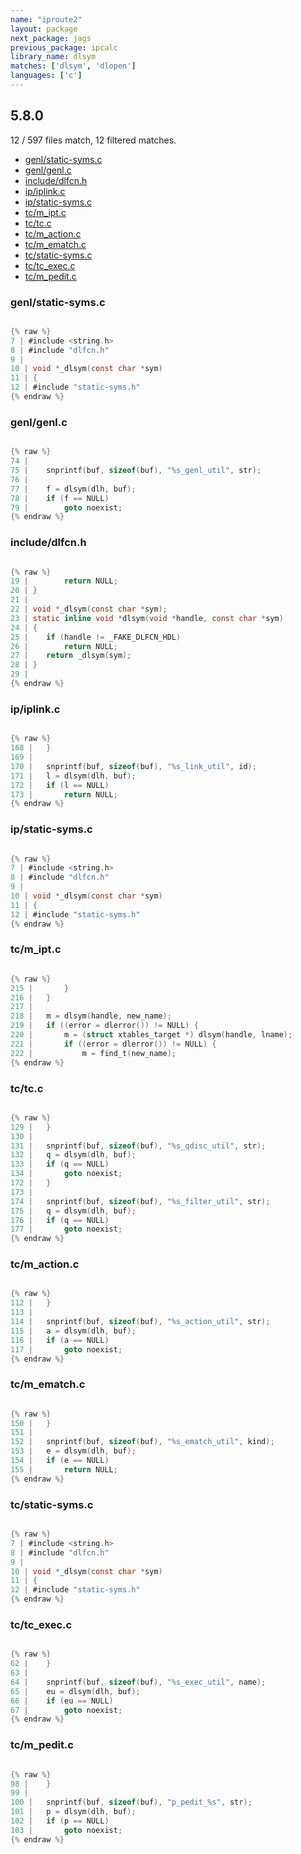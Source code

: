 ```yaml
---
name: "iproute2"
layout: package
next_package: jags
previous_package: ipcalc
library_name: dlsym
matches: ['dlsym', 'dlopen']
languages: ['c']
---
```

## 5.8.0
12 / 597 files match, 12 filtered matches.

 - [genl/static-syms.c](#genlstatic-symsc)
 - [genl/genl.c](#genlgenlc)
 - [include/dlfcn.h](#includedlfcnh)
 - [ip/iplink.c](#ipiplinkc)
 - [ip/static-syms.c](#ipstatic-symsc)
 - [tc/m_ipt.c](#tcm_iptc)
 - [tc/tc.c](#tctcc)
 - [tc/m_action.c](#tcm_actionc)
 - [tc/m_ematch.c](#tcm_ematchc)
 - [tc/static-syms.c](#tcstatic-symsc)
 - [tc/tc_exec.c](#tctc_execc)
 - [tc/m_pedit.c](#tcm_peditc)

### genl/static-syms.c

```c

{% raw %}
7 | #include <string.h>
8 | #include "dlfcn.h"
9 | 
10 | void *_dlsym(const char *sym)
11 | {
12 | #include "static-syms.h"
{% endraw %}

```
### genl/genl.c

```c

{% raw %}
74 | 
75 | 	snprintf(buf, sizeof(buf), "%s_genl_util", str);
76 | 
77 | 	f = dlsym(dlh, buf);
78 | 	if (f == NULL)
79 | 		goto noexist;
{% endraw %}

```
### include/dlfcn.h

```c

{% raw %}
19 | 		return NULL;
20 | }
21 | 
22 | void *_dlsym(const char *sym);
23 | static inline void *dlsym(void *handle, const char *sym)
24 | {
25 | 	if (handle != _FAKE_DLFCN_HDL)
26 | 		return NULL;
27 | 	return _dlsym(sym);
28 | }
29 | 
{% endraw %}

```
### ip/iplink.c

```c

{% raw %}
168 | 	}
169 | 
170 | 	snprintf(buf, sizeof(buf), "%s_link_util", id);
171 | 	l = dlsym(dlh, buf);
172 | 	if (l == NULL)
173 | 		return NULL;
{% endraw %}

```
### ip/static-syms.c

```c

{% raw %}
7 | #include <string.h>
8 | #include "dlfcn.h"
9 | 
10 | void *_dlsym(const char *sym)
11 | {
12 | #include "static-syms.h"
{% endraw %}

```
### tc/m_ipt.c

```c

{% raw %}
215 | 		}
216 | 	}
217 | 
218 | 	m = dlsym(handle, new_name);
219 | 	if ((error = dlerror()) != NULL) {
220 | 		m = (struct xtables_target *) dlsym(handle, lname);
221 | 		if ((error = dlerror()) != NULL) {
222 | 			m = find_t(new_name);
{% endraw %}

```
### tc/tc.c

```c

{% raw %}
129 | 	}
130 | 
131 | 	snprintf(buf, sizeof(buf), "%s_qdisc_util", str);
132 | 	q = dlsym(dlh, buf);
133 | 	if (q == NULL)
134 | 		goto noexist;
172 | 	}
173 | 
174 | 	snprintf(buf, sizeof(buf), "%s_filter_util", str);
175 | 	q = dlsym(dlh, buf);
176 | 	if (q == NULL)
177 | 		goto noexist;
{% endraw %}

```
### tc/m_action.c

```c

{% raw %}
112 | 	}
113 | 
114 | 	snprintf(buf, sizeof(buf), "%s_action_util", str);
115 | 	a = dlsym(dlh, buf);
116 | 	if (a == NULL)
117 | 		goto noexist;
{% endraw %}

```
### tc/m_ematch.c

```c

{% raw %}
150 | 	}
151 | 
152 | 	snprintf(buf, sizeof(buf), "%s_ematch_util", kind);
153 | 	e = dlsym(dlh, buf);
154 | 	if (e == NULL)
155 | 		return NULL;
{% endraw %}

```
### tc/static-syms.c

```c

{% raw %}
7 | #include <string.h>
8 | #include "dlfcn.h"
9 | 
10 | void *_dlsym(const char *sym)
11 | {
12 | #include "static-syms.h"
{% endraw %}

```
### tc/tc_exec.c

```c

{% raw %}
62 | 	}
63 | 
64 | 	snprintf(buf, sizeof(buf), "%s_exec_util", name);
65 | 	eu = dlsym(dlh, buf);
66 | 	if (eu == NULL)
67 | 		goto noexist;
{% endraw %}

```
### tc/m_pedit.c

```c

{% raw %}
98 | 	}
99 | 
100 | 	snprintf(buf, sizeof(buf), "p_pedit_%s", str);
101 | 	p = dlsym(dlh, buf);
102 | 	if (p == NULL)
103 | 		goto noexist;
{% endraw %}

```